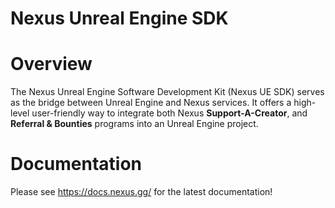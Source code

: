 # Nexus Unreal Engine SDK

# Overview
The Nexus Unreal Engine Software Development Kit (Nexus UE SDK) serves as the bridge between Unreal Engine and Nexus services. It offers a high-level user-friendly way to integrate both Nexus **Support-A-Creator**, and **Referral & Bounties** programs into an Unreal Engine project.

# Documentation
Please see https://docs.nexus.gg/ for the latest documentation!
